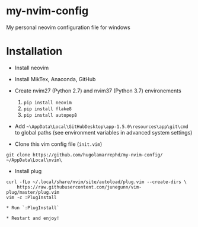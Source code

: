 # my-nvim-config
My personal neovim configuration file for windows

# Installation

* Install neovim

* Install MikTex, Anaconda, GitHub

* Create nvim27 (Python 2.7) and nvim37 (Python 3.7) environements 
    1. `pip install neovim`
    2. `pip install flake8`
    3. `pip install autopep8`

* Add `~\AppData\Local\GitHubDesktop\app-1.5.0\resources\app\git\cmd`
to global paths (see environment variables in advanced system settings)


* Clone this vim config file (`init.vim`)
```
git clone https://github.com/hugolamarrephd/my-nvim-config/ ~/AppData\Local\nvim\
```

* Install plug
```
curl -fLo ~/.local/share/nvim/site/autoload/plug.vim --create-dirs \
    https://raw.githubusercontent.com/junegunn/vim-plug/master/plug.vim
vim -c :PlugInstall

* Run `:PlugInstall`

* Restart and enjoy!
